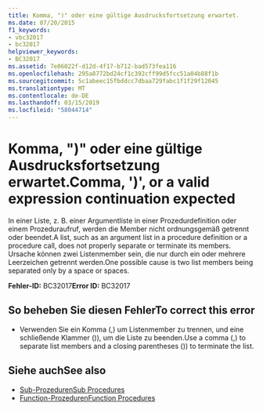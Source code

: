 ```yaml
---
title: Komma, ")" oder eine gültige Ausdrucksfortsetzung erwartet.
ms.date: 07/20/2015
f1_keywords:
- vbc32017
- bc32017
helpviewer_keywords:
- BC32017
ms.assetid: 7e06022f-d12d-4f17-b712-bad573fea116
ms.openlocfilehash: 295a8772bd24cf1c392cff99d5fcc51a04b88f1b
ms.sourcegitcommit: 5c1abeec15fbddcc7dbaa729fabc1f1f29f12045
ms.translationtype: MT
ms.contentlocale: de-DE
ms.lasthandoff: 03/15/2019
ms.locfileid: "58044714"
---
```

# <a name="comma--or-a-valid-expression-continuation-expected"></a><span data-ttu-id="fab06-102">Komma, ")" oder eine gültige Ausdrucksfortsetzung erwartet.</span><span class="sxs-lookup"><span data-stu-id="fab06-102">Comma, ')', or a valid expression continuation expected</span></span>
<span data-ttu-id="fab06-103">In einer Liste, z. B. einer Argumentliste in einer Prozedurdefinition oder einem Prozeduraufruf, werden die Member nicht ordnungsgemäß getrennt oder beendet.</span><span class="sxs-lookup"><span data-stu-id="fab06-103">A list, such as an argument list in a procedure definition or a procedure call, does not properly separate or terminate its members.</span></span> <span data-ttu-id="fab06-104">Ursache können zwei Listenmember sein, die nur durch ein oder mehrere Leerzeichen getrennt werden.</span><span class="sxs-lookup"><span data-stu-id="fab06-104">One possible cause is two list members being separated only by a space or spaces.</span></span>  
  
 <span data-ttu-id="fab06-105">**Fehler-ID:** BC32017</span><span class="sxs-lookup"><span data-stu-id="fab06-105">**Error ID:** BC32017</span></span>  
  
## <a name="to-correct-this-error"></a><span data-ttu-id="fab06-106">So beheben Sie diesen Fehler</span><span class="sxs-lookup"><span data-stu-id="fab06-106">To correct this error</span></span>  
  
-   <span data-ttu-id="fab06-107">Verwenden Sie ein Komma (,) um Listenmember zu trennen, und eine schließende Klammer ()), um die Liste zu beenden.</span><span class="sxs-lookup"><span data-stu-id="fab06-107">Use a comma (,) to separate list members and a closing parentheses ()) to terminate the list.</span></span>  
  
## <a name="see-also"></a><span data-ttu-id="fab06-108">Siehe auch</span><span class="sxs-lookup"><span data-stu-id="fab06-108">See also</span></span>

- [<span data-ttu-id="fab06-109">Sub-Prozeduren</span><span class="sxs-lookup"><span data-stu-id="fab06-109">Sub Procedures</span></span>](../../visual-basic/programming-guide/language-features/procedures/sub-procedures.md)
- [<span data-ttu-id="fab06-110">Function-Prozeduren</span><span class="sxs-lookup"><span data-stu-id="fab06-110">Function Procedures</span></span>](../../visual-basic/programming-guide/language-features/procedures/function-procedures.md)
